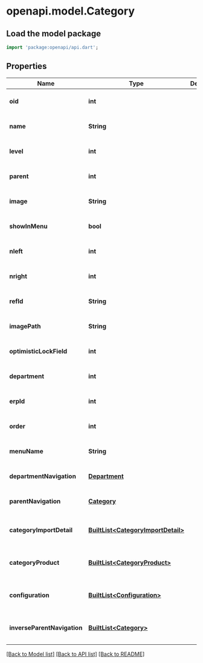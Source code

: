 # openapi.model.Category

## Load the model package
```dart
import 'package:openapi/api.dart';
```

## Properties
Name | Type | Description | Notes
------------ | ------------- | ------------- | -------------
**oid** | **int** |  | [optional] [default to null]
**name** | **String** |  | [optional] [default to null]
**level** | **int** |  | [optional] [default to null]
**parent** | **int** |  | [optional] [default to null]
**image** | **String** |  | [optional] [default to null]
**showInMenu** | **bool** |  | [optional] [default to null]
**nleft** | **int** |  | [optional] [default to null]
**nright** | **int** |  | [optional] [default to null]
**refId** | **String** |  | [optional] [default to null]
**imagePath** | **String** |  | [optional] [default to null]
**optimisticLockField** | **int** |  | [optional] [default to null]
**department** | **int** |  | [optional] [default to null]
**erpId** | **int** |  | [optional] [default to null]
**order** | **int** |  | [optional] [default to null]
**menuName** | **String** |  | [optional] [default to null]
**departmentNavigation** | [**Department**](Department.md) |  | [optional] [default to null]
**parentNavigation** | [**Category**](Category.md) |  | [optional] [default to null]
**categoryImportDetail** | [**BuiltList&lt;CategoryImportDetail&gt;**](CategoryImportDetail.md) |  | [optional] [default to const []]
**categoryProduct** | [**BuiltList&lt;CategoryProduct&gt;**](CategoryProduct.md) |  | [optional] [default to const []]
**configuration** | [**BuiltList&lt;Configuration&gt;**](Configuration.md) |  | [optional] [default to const []]
**inverseParentNavigation** | [**BuiltList&lt;Category&gt;**](Category.md) |  | [optional] [default to const []]

[[Back to Model list]](../README.md#documentation-for-models) [[Back to API list]](../README.md#documentation-for-api-endpoints) [[Back to README]](../README.md)


